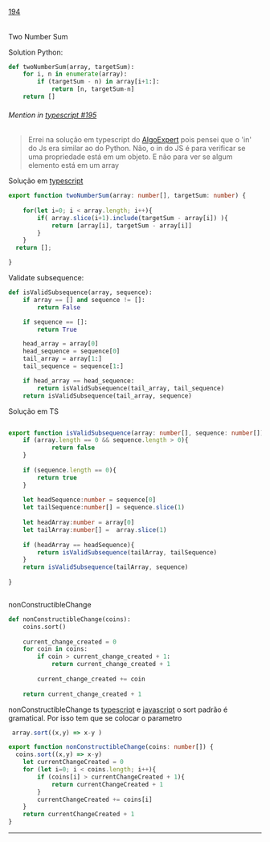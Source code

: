 [194](https://github.com/guilhermeprokisch/guilherme/issues/194) 
###### 

Two Number Sum

Solution Python:
```python
def twoNumberSum(array, targetSum):
	for i, n in enumerate(array):
		if (targetSum - n) in array[i+1:]:
			return [n, targetSum-n]
	return []
````


 ######  Mention in [typescript #195](typescript-#195)  
 > Errei na solução em typescript do [AlgoExpert](AlgoExpert) pois pensei que o 'in' do Js era similar ao do Python. Não, o in do JS é para verificar se uma propriedade está em um objeto. E não para ver se algum elemento está em um array


Solução em [typescript](typescript)

```typescript
export function twoNumberSum(array: number[], targetSum: number) {
	
	for(let i=0; i < array.length; i++){
		if( array.slice(i+1).include(targetSum - array[i]) ){
			return [array[i], targetSum - array[i]]
		}
	}
  return [];

}
```


Validate subsequence:

```python
def isValidSubsequence(array, sequence):
    if array == [] and sequence != []:
        return False

    if sequence == []:
        return True

    head_array = array[0]
    head_sequence = sequence[0]
    tail_array = array[1:]
    tail_sequence = sequence[1:]

    if head_array == head_sequence:
        return isValidSubsequence(tail_array, tail_sequence)    
    return isValidSubsequence(tail_array, sequence)
```


Solução em TS

```typescript

export function isValidSubsequence(array: number[], sequence: number[]): boolean {
	if (array.length == 0 && sequence.length > 0){
			return false
	}
		
	if (sequence.length == 0){
		return true
	}
			
	let headSequence:number = sequence[0]
	let tailSequence:number[] = sequence.slice(1)
	
	let headArray:number = array[0]
	let tailArray:number[] =  array.slice(1)
	
	if (headArray == headSequence){
		return isValidSubsequence(tailArray, tailSequence)
	}
	return isValidSubsequence(tailArray, sequence)
	
}



```


nonConstructibleChange

```python 
def nonConstructibleChange(coins):
	coins.sort()
	
	current_change_created = 0
	for coin in coins:
		if coin > current_change_created + 1:
			return current_change_created + 1
		
		current_change_created += coin
		
	return current_change_created + 1
```


nonConstructibleChange ts
[typescript](typescript) e [javascript](javascript) o sort padrão é gramatical. Por isso tem que se colocar o parametro

``` typescript
 array.sort((x,y) => x-y )
```

```typescript
export function nonConstructibleChange(coins: number[]) {
  coins.sort((x,y) => x-y)
	let currentChangeCreated = 0
	for (let i=0; i < coins.length; i++){
		if (coins[i] > currentChangeCreated + 1){
			return currentChangeCreated + 1
		} 
		currentChangeCreated += coins[i]
	}
	return currentChangeCreated + 1
}
```

-------------------------------------------------------------------------------

